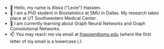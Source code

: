 - 👋 Hello, my name is Alexa ("Lexie") Hassien.
- 👀 I am a PhD student in Biostatistics at SMU in Dallas. My research takes place at UT Southwestern Medical Center.
- 🌱 I am currently learning about Graph Neural Networks and Graph Convolutional Networks.
- 📫 You may reach me via email at lhassien@smu.edu (where the first letter of my email is a lowercase L).

<!---
alexa-hassien/alexa-hassien is a ✨ special ✨ repository because its `README.md` (this file) appears on your GitHub profile.
You can click the Preview link to take a look at your changes.
--->
